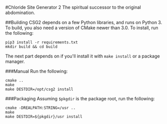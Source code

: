 #Chloride Site Generator 2
The spiritual successor to the original abdomination.

##Building
CSG2 depends on a few Python libraries, and runs on Python 3.
To build, you also need a version of CMake newer than 3.0.
To install, run the following:

    pip3 install -r requirements.txt
    mkdir build && cd build

The next part depends on if you'll install it with `make install` or a package manager.

###Manual
Run the following:

    cmake ..
    make
    make DESTDIR=/opt/csg2 install

###Packaging
Assuming `$pkgdir` is the package root, run the following:

    cmake -DREALPATH:STRING=/usr ..
    make
    make DESTDIR=${pkgdir}/usr install
